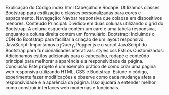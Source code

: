 Explicação do Código
index.html
Cabeçalho e Rodapé: Utilizamos classes Bootstrap para estilização e classes personalizadas para cores e espaçamento.
Navegação: Navbar responsiva que colapsa em dispositivos menores.
Conteúdo Principal: Dividido em duas colunas utilizando o grid do Bootstrap. A coluna esquerda contém um card e uma tabela responsiva, enquanto a coluna direita contém um formulário.
Bootstrap: Incluímos o CDN do Bootstrap para facilitar a criação de um layout responsivo.
JavaScript: Importamos o jQuery, Popper.js e o script JavaScript do Bootstrap para funcionalidades interativas.
styles.css
Estilos Customizados: Adicionamos estilos adicionais para o cabeçalho, rodapé e conteúdo principal para melhorar a aparência e a responsividade da página.
Conclusão
Este projeto é um exemplo prático de como criar uma página web responsiva utilizando HTML, CSS e Bootstrap. Estude o código, experimente fazer modificações e observe como cada mudança afeta a responsividade e a aparência da página. Isso ajudará a entender melhor como construir interfaces web modernas e funcionais.